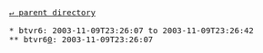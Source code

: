 <pre>
  <a href="../">&#x21b5; parent directory</a>
  
  * btvr6: 2003-11-09T23:26:07 to 2003-11-09T23:26:42
  ** btvr6<a href="0">0</a>: 2003-11-09T23:26:07
</pre>
